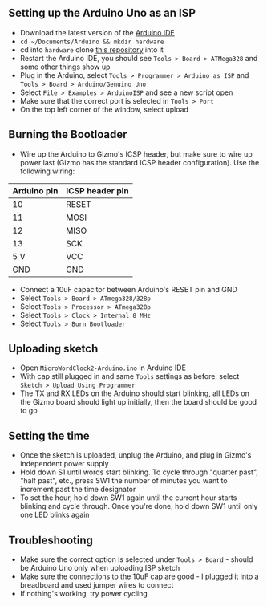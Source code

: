 ## Setting up the Arduino Uno as an ISP
- Download the latest version of the [Arduino IDE](https://www.arduino.cc/en/main/software)
- `cd ~/Documents/Arduino && mkdir hardware`
- cd into `hardware` clone [this repository](https://github.com/carlosefr/atmega) into it
- Restart the Arduino IDE, you should see `Tools > Board > ATMega328` and some other things show up
- Plug in the Arduino, select `Tools > Programmer > Arduino as ISP` and `Tools > Board > Arduino/Genuino Uno`
- Select `File > Examples > ArduinoISP` and see a new script open
- Make sure that the correct port is selected in `Tools > Port`
- On the top left corner of the window, select upload

## Burning the Bootloader
- Wire up the Arduino to Gizmo's ICSP header, but make sure to wire up power last (Gizmo has the standard ICSP header configuration). Use the following wiring:

| Arduino pin | ICSP header pin |
|-------------|-----------------|
| 10          | RESET           |
| 11          | MOSI            |
| 12          | MISO            |
| 13          | SCK             |
| 5 V         | VCC             |
| GND         | GND             |

- Connect a 10uF capacitor between Arduino's RESET pin and GND
- Select `Tools > Board > ATmega328/328p`
- Select `Tools > Processor > ATmega328p`
- Select `Tools > Clock > Internal 8 MHz`
- Select `Tools > Burn Bootloader`

## Uploading sketch
- Open `MicroWordClock2-Arduino.ino` in Arduino IDE
- With cap still plugged in and same `Tools` settings as before, select `Sketch > Upload Using Programmer`
- The TX and RX LEDs on the Arduino should start blinking, all LEDs on the Gizmo board should light up initially, then the board should be good to go

## Setting the time 
- Once the sketch is uploaded, unplug the Arduino, and plug in Gizmo's independent power supply
- Hold down S1 until words start blinking. To cycle through "quarter past", "half past", etc., press SW1 the number of minutes you want to increment past the time designator
- To set the hour, hold down SW1 again until the current hour starts blinking and cycle through. Once you're done, hold down SW1 until only one LED blinks again

## Troubleshooting
- Make sure the correct option is selected under `Tools > Board` - should be Arduino Uno only when uploading ISP sketch
- Make sure the connections to the 10uF cap are good - I plugged it into a breadboard and used jumper wires to connect
- If nothing's working, try power cycling